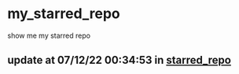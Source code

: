 # my_starred_repo
show me my starred repo

update at 07/12/22 00:34:53 in [starred_repo](./index.html)
---

